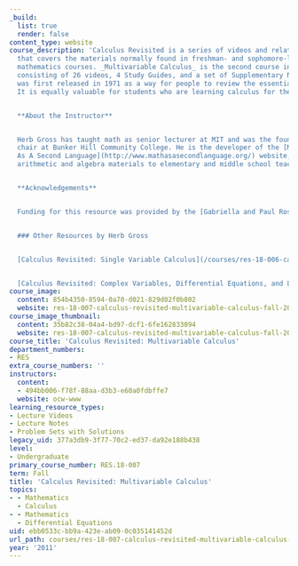 ```yaml
---
_build:
  list: true
  render: false
content_type: website
course_description: 'Calculus Revisited is a series of videos and related resources
  that covers the materials normally found in freshman- and sophomore-level introductory
  mathematics courses. _Multivariable Calculus_ is the second course in the series,
  consisting of 26 videos, 4 Study Guides, and a set of Supplementary Notes. The series
  was first released in 1971 as a way for people to review the essentials of calculus.
  It is equally valuable for students who are learning calculus for the first time.


  **About the Instructor**


  Herb Gross has taught math as senior lecturer at MIT and was the founding math department
  chair at Bunker Hill Community College. He is the developer of the [Mathematics
  As A Second Language](http://www.mathasasecondlanguage.org/) website, providing
  arithmetic and algebra materials to elementary and middle school teachers.


  **Acknowledgements**


  Funding for this resource was provided by the [Gabriella and Paul Rosenbaum Foundation](http://www.rosenbaum-foundation.org/).


  ### Other Resources by Herb Gross


  [Calculus Revisited: Single Variable Calculus](/courses/res-18-006-calculus-revisited-single-variable-calculus-fall-2010/)


  [Calculus Revisited: Complex Variables, Differential Equations, and Linear Algebra](/courses/res-18-008-calculus-revisited-complex-variables-differential-equations-and-linear-algebra-fall-2011/)'
course_image:
  content: 854b4350-8594-0a70-d021-829d02f0b802
  website: res-18-007-calculus-revisited-multivariable-calculus-fall-2011
course_image_thumbnail:
  content: 35b82c38-04a4-bd97-dcf1-6fe162833094
  website: res-18-007-calculus-revisited-multivariable-calculus-fall-2011
course_title: 'Calculus Revisited: Multivariable Calculus'
department_numbers:
- RES
extra_course_numbers: ''
instructors:
  content:
  - 494bb006-f78f-88aa-d3b3-e60a0fdbffe7
  website: ocw-www
learning_resource_types:
- Lecture Videos
- Lecture Notes
- Problem Sets with Solutions
legacy_uid: 377a3db9-3f77-70c2-ed37-da92e188b438
level:
- Undergraduate
primary_course_number: RES.18-007
term: Fall
title: 'Calculus Revisited: Multivariable Calculus'
topics:
- - Mathematics
  - Calculus
- - Mathematics
  - Differential Equations
uid: ebb0533c-bb9a-423e-ab09-0c035141452d
url_path: courses/res-18-007-calculus-revisited-multivariable-calculus-fall-2011
year: '2011'
---
```

